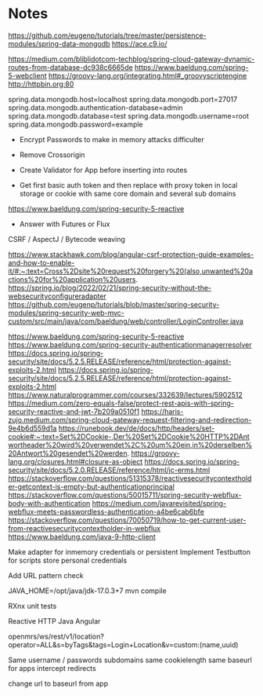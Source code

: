 # Notes

https://github.com/eugenp/tutorials/tree/master/persistence-modules/spring-data-mongodb
https://ace.c9.io/

https://medium.com/bliblidotcom-techblog/spring-cloud-gateway-dynamic-routes-from-database-dc938c6665de
https://www.baeldung.com/spring-5-webclient
https://groovy-lang.org/integrating.html#_groovyscriptengine
http://httpbin.org:80

spring.data.mongodb.host=localhost
spring.data.mongodb.port=27017
spring.data.mongodb.authentication-database=admin
spring.data.mongodb.database=test
spring.data.mongodb.username=root
spring.data.mongodb.password=example

* Encrypt Passwords to make in memory attacks difficulter
* Remove Crossorigin

* Create Validator for App before inserting into routes

* Get first basic auth token and then replace with proxy token in local storage or cookie with same core domain and several sub domains

https://www.baeldung.com/spring-security-5-reactive

* Answer with Futures or Flux

CSRF / AspectJ / Bytecode weaving

https://www.stackhawk.com/blog/angular-csrf-protection-guide-examples-and-how-to-enable-it/#:~:text=Cross%2Dsite%20request%20forgery%20(also,unwanted%20actions%20for%20application%20users.
https://spring.io/blog/2022/02/21/spring-security-without-the-websecurityconfigureradapter
https://github.com/eugenp/tutorials/blob/master/spring-security-modules/spring-security-web-mvc-custom/src/main/java/com/baeldung/web/controller/LoginController.java

https://www.baeldung.com/spring-security-5-reactive
https://www.baeldung.com/spring-security-authenticationmanagerresolver
https://docs.spring.io/spring-security/site/docs/5.2.5.RELEASE/reference/html/protection-against-exploits-2.html
https://docs.spring.io/spring-security/site/docs/5.2.5.RELEASE/reference/html/protection-against-exploits-2.html
https://www.naturalprogrammer.com/courses/332639/lectures/5902512
https://medium.com/zero-equals-false/protect-rest-apis-with-spring-security-reactive-and-jwt-7b209a0510f1
https://haris-zujo.medium.com/spring-cloud-gateway-request-filtering-and-redirection-9e4b6d559d1a
https://runebook.dev/de/docs/http/headers/set-cookie#:~:text=Set%2DCookie-,Der%20Set%2DCookie%20HTTP%2DAntwortheader%20wird%20verwendet%2C%20um%20ein,in%20derselben%20Antwort%20gesendet%20werden.
https://groovy-lang.org/closures.html#closure-as-object
https://docs.spring.io/spring-security/site/docs/5.2.0.RELEASE/reference/html/jc-erms.html
https://stackoverflow.com/questions/51315378/reactivesecuritycontextholder-getcontext-is-empty-but-authenticationprincipal
https://stackoverflow.com/questions/50015711/spring-security-webflux-body-with-authentication
https://medium.com/javarevisited/spring-webflux-meets-passwordless-authentication-a4be6cab6bfe
https://stackoverflow.com/questions/70050719/how-to-get-current-user-from-reactivesecuritycontextholder-in-webflux
https://www.baeldung.com/java-9-http-client

Make adapter for inmemory credentials or persistent
Implement Testbutton for scripts
store personal credentials

Add URL pattern check

JAVA_HOME=/opt/java/jdk-17.0.3+7 mvn compile

RXnx
unit tests

Reactive
HTTP
Java
Angular

openmrs/ws/rest/v1/location?operator=ALL&s=byTags&tags=Login+Location&v=custom:(name,uuid)

Same username / passwords
subdomains
same cookielength
same baseurl for apps
intercept redirects

change url to baseurl from app
